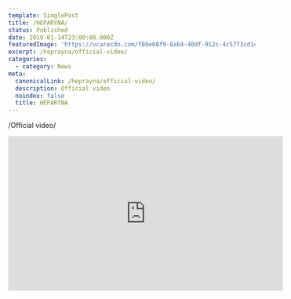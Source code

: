 ```yaml
---
template: SinglePost
title: /HEPARYNA/
status: Published
date: 2019-01-14T23:00:00.000Z
featuredImage: 'https://ucarecdn.com/f80e68f9-8ab4-40df-912c-4c5773cd1c67/'
excerpt: /heprayna/official-video/
categories:
  - category: News
meta:
  canonicalLink: /heprayna/official-video/
  description: Official video
  noindex: false
  title: HEPARYNA
---
```

  /Official video/
 
<iframe width="560" height="315" src="https://www.youtube.com/embed/AWLGAQVNwvA" frameborder="0" allow="accelerometer; autoplay; encrypted-media; gyroscope; picture-in-picture" allowfullscreen></iframe>
